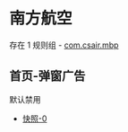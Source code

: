 # 南方航空

存在 1 规则组 - [com.csair.mbp](/src/apps/com.csair.mbp.ts)

## 首页-弹窗广告

默认禁用

- [快照-0](https://i.gkd.li/i/13197497)
